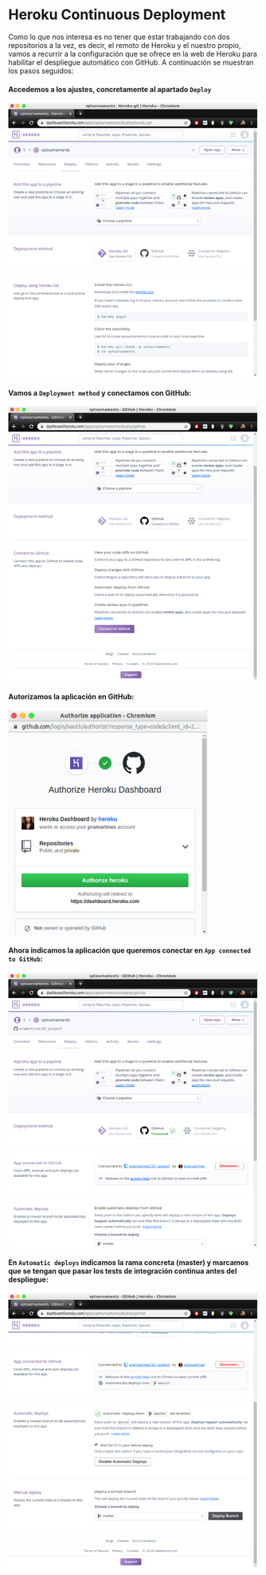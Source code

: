 # Heroku Continuous Deployment

Como lo que nos interesa es no tener que estar trabajando con dos repositorios a la vez, es decir, el remoto de Heroku y el nuestro propio, vamos a recurrir a la configuración que se ofrece en la web de Heroku para habilitar el despliegue automático con GitHub. A continuación se muestran los pasos seguidos:

#### Accedemos a los ajustes, concretamente al apartado ```Deploy``` 

<img src="./images/h1.png" width="500" height="550" />

####  Vamos a ```Deployment method``` y conectamos con GitHub:

<img src="./images/h2.png" width="500" height="550" />

#### Autorizamos la aplicación en GitHub:

<img src="./images/h3.png" width="400" height="450" />

#### Ahora indicamos la aplicación que queremos conectar en ```App connected to GitHub```:

<img src="./images/h4.png" width="500" height="550" />

#### En ```Automatic deploys``` indicamos la rama concreta (master) y marcamos que se tengan que pasar los tests de integración continua antes del despliegue:

<img src="./images/h7.png" width="500" height="550" />

